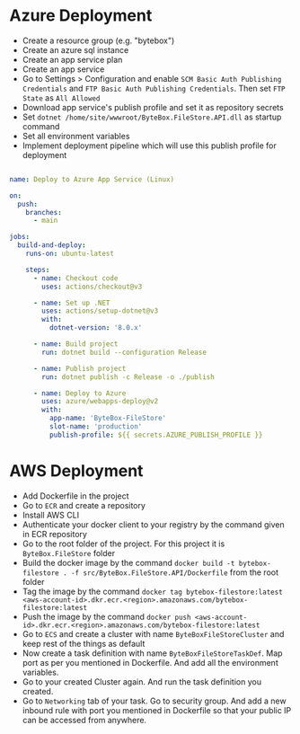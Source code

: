 
# Azure Deployment

- Create a resource group (e.g. "bytebox")
- Create an azure sql instance
- Create an app service plan
- Create an app service
- Go to Settings > Configuration and enable `SCM Basic Auth Publishing Credentials` and `FTP Basic Auth Publishing Credentials`. Then set `FTP State` as `All Allowed`
- Download app service's publish profile and set it as repository secrets
- Set `dotnet /home/site/wwwroot/ByteBox.FileStore.API.dll` as startup command
- Set all environment variables
- Implement deployment pipeline which will use this publish profile for deployment

```yml

name: Deploy to Azure App Service (Linux)

on:
  push:
    branches:
      - main

jobs:
  build-and-deploy:
    runs-on: ubuntu-latest

    steps:
      - name: Checkout code
        uses: actions/checkout@v3

      - name: Set up .NET
        uses: actions/setup-dotnet@v3
        with:
          dotnet-version: '8.0.x'

      - name: Build project
        run: dotnet build --configuration Release

      - name: Publish project
        run: dotnet publish -c Release -o ./publish

      - name: Deploy to Azure
        uses: azure/webapps-deploy@v2
        with:
          app-name: 'ByteBox-FileStore'
          slot-name: 'production'
          publish-profile: ${{ secrets.AZURE_PUBLISH_PROFILE }}

```

# AWS Deployment

- Add Dockerfile in the project
- Go to `ECR` and create a repository
- Install AWS CLI
- Authenticate your docker client to your registry by the command given in ECR repository
- Go to the root folder of the project. For this project it is `ByteBox.FileStore` folder
- Build the docker image by the command `docker build -t bytebox-filestore . -f src/ByteBox.FileStore.API/Dockerfile` from the root folder
- Tag the image by the command `docker tag bytebox-filestore:latest <aws-account-id>.dkr.ecr.<region>.amazonaws.com/bytebox-filestore:latest`
- Push the image by the command `docker push <aws-account-id>.dkr.ecr.<region>.amazonaws.com/bytebox-filestore:latest`
- Go to `ECS` and create a cluster with name `ByteBoxFileStoreCluster` and keep rest of the things as default
- Now create a task definition with name `ByteBoxFileStoreTaskDef`. Map port as per you mentioned in Dockerfile. And add all the environment variables.
- Go to your created Cluster again. And run the task definition you created.
- Go to `Networking` tab of your task. Go to security group. And add a new inbound rule with port you mentioned in Dockerfile so that your public IP can be accessed from anywhere.
